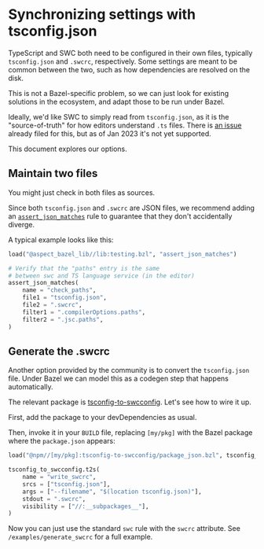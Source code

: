 # Synchronizing settings with tsconfig.json

TypeScript and SWC both need to be configured in their own files,
typically `tsconfig.json` and `.swcrc`, respectively. Some settings are meant to be common between the two, such as
how dependencies are resolved on the disk.

This is not a Bazel-specific problem, so we can just look for existing solutions in the ecosystem, and adapt those to be run under Bazel.

Ideally, we'd like SWC to simply read from `tsconfig.json`, as it
is the "source-of-truth" for how editors understand `.ts` files.
There is [an issue](https://github.com/swc-project/swc/issues/1348) already filed for this, but as of Jan 2023 it's not yet supported.

This document explores our options.

## Maintain two files

You might just check in both files as sources.

Since both `tsconfig.json` and `.swcrc` are JSON files, we recommend adding an [`assert_json_matches`](https://registry.bazel.build/modules/bazel_lib#function-assert_json_matches) rule to guarantee that they don't accidentally diverge.

A typical example looks like this:

```python
load("@aspect_bazel_lib//lib:testing.bzl", "assert_json_matches")

# Verify that the "paths" entry is the same
# between swc and TS language service (in the editor)
assert_json_matches(
    name = "check_paths",
    file1 = "tsconfig.json",
    file2 = ".swcrc",
    filter1 = ".compilerOptions.paths",
    filter2 = ".jsc.paths",
)
```

## Generate the .swcrc

Another option provided by the community is to convert the `tsconfig.json` file. Under Bazel we can model this as a codegen step that happens automatically.

The relevant package is [tsconfig-to-swcconfig](https://www.npmjs.com/package/tsconfig-to-swcconfig). Let's see how to wire it up.

First, add the package to your devDependencies as usual.

Then, invoke it in your `BUILD` file, replacing `[my/pkg]` with the Bazel package where the `package.json` appears:

```python
load("@npm//[my/pkg]:tsconfig-to-swcconfig/package_json.bzl", tsconfig_to_swcconfig = "bin")

tsconfig_to_swcconfig.t2s(
    name = "write_swcrc",
    srcs = ["tsconfig.json"],
    args = ["--filename", "$(location tsconfig.json)"],
    stdout = ".swcrc",
    visibility = ["//:__subpackages__"],
)
```

Now you can just use the standard `swc` rule with the `swcrc` attribute.
See `/examples/generate_swcrc` for a full example.
